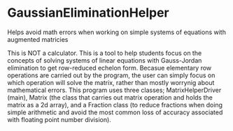 # GaussianEliminationHelper
Helps avoid math errors when working on simple systems of equations with augmented matricies

This is NOT a calculator. This is a tool to help students focus on the concepts of solving systems of linear equations with Gauss-Jordan elimination to get row-reduced echelon form. Becasue elementary row operations are carried out by the program, the user can simply focus on which operation will solve the matrix, rather than mostly worrynig about mathematical errors. This program uses three classes; MatrixHelperDriver (main), Matrix (the class that carries out matrix operation and holds the matrix as a 2d array), and a Fraction class (to reduce fractions when doing simple arithmetic and avoid the most common loss of accuracy associated with floating point number division).
